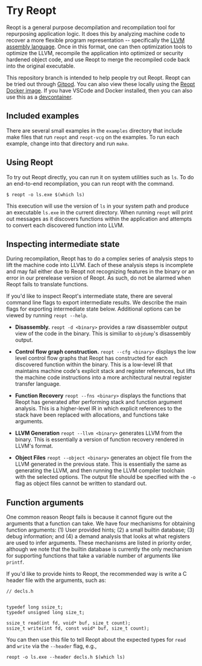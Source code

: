 # Try Reopt

Reopt is a general purpose decompilation and recompilation tool
for repurposing application logic.  It does this by analyzing machine
code to recover a more flexible program representation --
specifically the [LLVM assembly language](https://llvm.org/docs/LangRef.html).
Once in this format, one can then optimization tools to optimize the
LLVM, recompile the application into optimized or security hardened
object code, and use Reopt to merge the recompiled code back into the
original executable.

This repository branch is intended to help people try out Reopt.  Reopt
can be tried out through [Gitpod][gitpod].  You can
also view these locally using the [Reopt Docker image][dockerimage].  If you
have VSCode and Docker installed, then you can also use this as a
[devcontainer][devcontainer].

[gitpod]: https://gitpod.io#https://github.com/GaloisInc/reopt/tree/try-reopt
[dockerimage]: https://hub.docker.com/r/galoisbinaryanalysis/reopt
[devcontainer]: https://code.visualstudio.com/docs/remote/remote-overview


## Included examples

There are several small examples in the `examples` directory that include
make files that run `reopt` and `reopt-vcg` on the examples.  To run
each example, change into that directory and run `make`.

## Using Reopt

To try out Reopt directly, you can run it on system utilities such as
 `ls`.  To do an end-to-end recompilation, you can run reopt with the command.

```
$ reopt -o ls.exe $(which ls)
```

This execution will use the version of `ls` in your system path and produce
an executable `ls.exe` in the current directory.  When running `reopt`
will print out messages as it discovers functions within the application
and attempts to convert each discovered function into LLVM.

## Inspecting intermediate state

During recompilation, Reopt has to do a complex series of analysis steps
to lift the machine code into LLVM.  Each of these analysis steps is
incomplete and may fail either due to Reopt not recognizing features
in the binary or an error in our prerelease version of Reopt.  As such,
do not be alarmed when Reopt fails to translate functions.

If you'd like to inspect Reopt's intermediate state, there are several
command line flags to export intermediate results.  We describe the
main flags for exporting intermediate state below.
Additional options can be viewed by running `reopt --help`.

 * **Disassembly.**  `reopt -d <binary>` provides a raw disassembler output view
   of the code in the binary.  This is similiar to `objdump`'s disassembly
   output.

 * **Control flow graph construction.** `reopt --cfg <binary>` displays the low
   level control flow graphs that Reopt has constructed for each discovered
   function within the binary.  This is a low-level IR that maintains
   machine code's explicit stack and register references, but lifts the
   machine code instructions into a more architectural neutral register
   transfer language.

 * **Function Recovery** `reopt --fns <binary>` displays the functions that
   Reopt has generated after performing stack and function argument analysis.
   This is a higher-level IR in which explicit references to the stack have been
   replaced with allocations, and functions take arguments.

 * **LLVM Generation** `reopt --llvm <binary>` generates LLVM from the binary.
   This is essentially a version of function recovery rendered in LLVM's format.

 * **Object Files** `reopt --object <binary>` generates an object file from the
   LLVM generated in the previous state.  This is essentially the same as
   generating the LLVM, and then running the LLVM compiler toolchain with
   the selected options.  The output file should be specified with the
   `-o` flag as object files cannot be written to standard out.

## Function arguments

One common reason Reopt fails is because it cannot figure out the arguments
that a function can take.  We have four mechanisms for obtaining function
arguments: (1) User provided hints; (2) a small builtin database; (3) debug
information; and (4) a demand analysis that looks at what registers are used
to infer arguments.  These mechanisms are listed in priority order, although
we note that the builtin database is currently the only mechanism for supporting
functions that take a variable number of arguments like `printf`.

If you'd like to provide hints to Reopt, the recommended way is write a
C header file with the arguments, such as:

```
// decls.h


typedef long ssize_t;
typedef unsigned long size_t;

ssize_t read(int fd, void* buf, size_t count);
ssize_t write(int fd, const void* buf, size_t count);
```

You can then use this file to tell Reopt about the expected types for
`read` and `write` via the `--header` flag, e.g.,

```
reopt -o ls.exe --header decls.h $(which ls)
```
